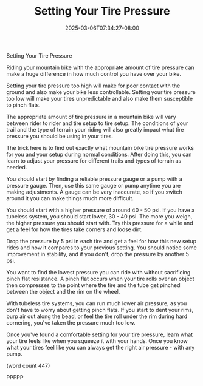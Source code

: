 ﻿---
title: "Setting Your Tire Pressure"
date: 2025-03-06T07:34:27-08:00
description: "Mountain Biking Tips for Web Success"
featured_image: "/images/Mountain Biking.jpg"
tags: ["Mountain Biking"]
---

Setting Your Tire Pressure

Riding your mountain bike with the appropriate 
amount of tire pressure can make a huge difference
in how much control you have over your bike.

Setting your tire pressure too high will make for
poor contact with the ground and also make your
bike less controllable.  Setting your tire pressure
too low will make your tires unpredictable and also
make them susceptible to pinch flats.

The appropriate amount of tire pressure in a 
mountain bike will vary between rider to rider and 
tire setup to tire setup.  The conditions of your 
trail and the type of terrain your riding will also
greatly impact what tire pressure you should be using
in your tires.

The trick here is to find out exactly what mountain
bike tire pressure works for you and your setup during
normal conditions.  After doing this, you can learn 
to adjust your pressure for different trails and types
of terrain as needed.

You should start by finding a reliable pressure gauge
or a pump with a pressure gauge.  Then, use this same
gauge or pump anytime you are making adjustments.  A 
gauge can be very inaccurate, so if you switch around 
it you can make things much more difficult.

You should start with a higher pressure of around 40 -
50 psi.  If you have a tubeless system, you should 
start lower, 30 - 40 psi.  The more you weigh, the
higher pressure you should start with.  Try this 
pressure for a while and get a feel for how the tires
take corners and loose dirt.

Drop the pressure by 5 psi in each tire and get a feel
for how this new setup rides and how it compares to your
previous setting.  You should notice some improvement
in stability, and if you don't, drop the pressure by 
another 5 psi.

You want to find the lowest pressure you can ride with
without sacrificing pinch flat resistance.  A pinch flat
occurs when your tire rolls over an object then compresses
to the point where the tire and the tube get pinched 
between the object and the rim on the wheel.

With tubeless tire systems, you can run much lower air
pressure, as you don't have to worry about getting pinch
flats.  If you start to dent your rims, burp air out
along the bead, or feel the tire roll under the rim
during hard cornering, you've taken the pressure much
too low.

Once you've found a comfortable setting for your tire
pressure, learn what your tire feels like when you 
squeeze it with your hands.  Once you know what your
tires feel like you can always get the right air 
pressure - with any pump.

(word count 447)

PPPPP
